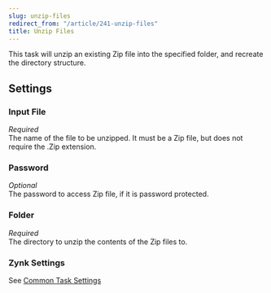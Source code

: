 ```yaml
---
slug: unzip-files
redirect_from: "/article/241-unzip-files"
title: Unzip Files
---
```

This task will unzip an existing Zip file into the specified folder, and recreate the directory structure.

## Settings
### Input File
_Required_  
The name of the file to be unzipped. It must be a Zip file, but does not require the .Zip extension.

### Password
_Optional_  
The password to access Zip file, if it is password protected.

### Folder
_Required_  
The directory to unzip the contents of the Zip files to.

### Zynk Settings
See [Common Task Settings](common-task-settings)